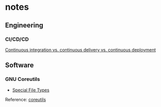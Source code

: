 # notes

## Engineering

### CI/CD/CD

[cicdcd]: ./engineering/ci-cd-cd.md

[Continuous integration vs. continuous delivery vs. continuous deployment][cicdcd]

## Software

### GNU Coreutils

[special_file_types]: ./software/coreutils/12_special_file_types.md

- [Special File Types][special_file_types]

[coreutils]: https://www.gnu.org/software/coreutils/manual/html_node/index.html

Reference: [coreutils][coreutils]

